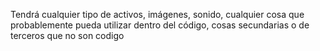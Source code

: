 Tendrá cualquier tipo de activos, imágenes, sonido, cualquier cosa que probablemente pueda utilizar dentro del código, cosas secundarias o de terceros que no son codigo